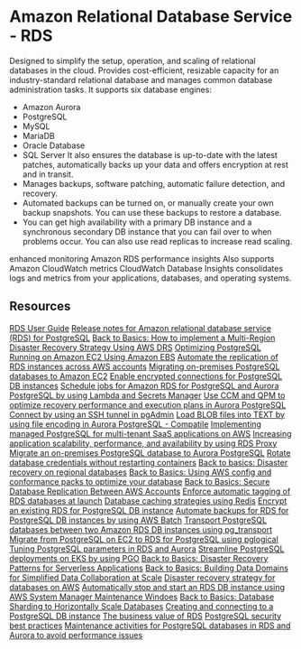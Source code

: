 # Amazon Relational Database Service - RDS
Designed to simplify the setup, operation, and scaling of relational databases in the cloud.
Provides cost-efficient, resizable capacity for an industry-standard relational database and manages common database administration tasks.
It supports six database engines:
- Amazon Aurora
- PostgreSQL
- MySQL
- MariaDB
- Oracle Database
- SQL Server
It also ensures the database is up-to-date with the latest patches, automatically backs up your data and offers encryption at rest and in transit.
- Manages backups, software patching, automatic failure detection, and recovery.
- Automated backups can be turned on, or manually create your own backup snapshots. You can use these backups to restore a database.
- You can get high availability with a primary DB instance and a synchronous secondary DB instance that you can fail over to when problems occur. You can also use read replicas to increase read scaling.

enhanced monitoring
Amazon RDS performance insights
Also supports Amazon CloudWatch metrics
CloudWatch Database Insights consolidates logs and metrics from your applications, databases, and operating systems.
## Resources
[RDS User Guide](https://docs.aws.amazon.com/AmazonRDS/latest/UserGuide/Welcome.html)
[Release notes for Amazon relational database service (RDS) for PostgreSQL](https://docs.aws.amazon.com/AmazonRDS/latest/PostgreSQLReleaseNotes/Welcome.html)
[Back to Basics: How to implement a Multi-Region Disaster Recovery Strategy Using AWS DRS](https://www.youtube.com/watch?v=OT1EJ_kyP_g)
[Optimizing PostgreSQL Running on Amazon EC2 Using Amazon EBS](https://docs.aws.amazon.com/whitepapers/latest/optimizing-postgresql-on-ec2-using-ebs/optimizing-postgresql-on-ec2-using-ebs.html?did=wp_card&trk=wp_card)
[Automate the replication of RDS instances across AWS accounts](https://docs.aws.amazon.com/prescriptive-guidance/latest/patterns/automate-the-replication-of-amazon-rds-instances-across-aws-accounts.html?did=pg_card&trk=pg_card)
[Migrating on-premises PostgreSQL databases to Amazon EC2](https://docs.aws.amazon.com/prescriptive-guidance/latest/migration-databases-postgresql-ec2/introduction.html?did=pg_card&trk=pg_card)
[Enable encrypted connections for PostgreSQL DB instances](https://docs.aws.amazon.com/prescriptive-guidance/latest/patterns/enable-encrypted-connections-for-postgresql-db-instances-in-amazon-rds.html?did=pg_card&trk=pg_card)
[Schedule jobs for Amazon RDS for PostgreSQL and Aurora PostgreSQL by using Lambda and Secrets Manager](https://docs.aws.amazon.com/prescriptive-guidance/latest/patterns/schedule-jobs-for-amazon-rds-for-postgresql-and-aurora-postgresql-by-using-lambda-and-secrets-manager.html?did=pg_card&trk=pg_card)
[Use CCM and QPM to optimize recovery performance and execution plans in Aurora PostgreSQL](https://docs.aws.amazon.com/prescriptive-guidance/latest/ccm-and-qpm-aurora-postgresql/welcome.html)
[Connect by using an SSH tunnel in pgAdmin](https://docs.aws.amazon.com/prescriptive-guidance/latest/patterns/connect-by-using-an-ssh-tunnel-in-pgadmin.html?did=pg_card&trk=pg_card)
[Load BLOB files into TEXT by using file encoding in Aurora PostgreSQL - Compatile](https://docs.aws.amazon.com/prescriptive-guidance/latest/patterns/load-blob-files-into-text-by-using-file-encoding-in-aurora-postgresql-compatible.html?did=pg_card&trk=pg_card)
[Implementing managed PostgreSQL for multi-tenant SaaS applications on AWS](https://docs.aws.amazon.com/prescriptive-guidance/latest/saas-multitenant-managed-postgresql/welcome.html)
[Increasing application scalability, performance, and availability by using RDS Proxy](https://docs.aws.amazon.com/prescriptive-guidance/latest/amazon-rds-proxy/introduction.html?did=pg_card&trk=pg_card)
[Migrate an on-premises PostgreSQL database to Aurora PostgreSQL](https://docs.aws.amazon.com/prescriptive-guidance/latest/patterns/migrate-an-on-premises-postgresql-database-to-aurora-postgresql.html?did=pg_card&trk=pg_card)
[Rotate database credentials without restarting containers](https://docs.aws.amazon.com/prescriptive-guidance/latest/patterns/rotate-database-credentials-without-restarting-containers.html?did=pg_card&trk=pg_card)
[Back to basics: Disaster recovery on regional databases](https://www.youtube.com/watch?v=A4Z5wvkHIZE)
[Back to Basics: Using AWS config and conformance packs to optimize your database](https://www.youtube.com/watch?v=GOLFuz-h9yc)
[Back to Basics: Secure Database Replication Between AWS Accounts](https://www.youtube.com/watch?v=caiNIgDxuNc)
[Enforce automatic tagging of RDS databases at launch](https://docs.aws.amazon.com/prescriptive-guidance/latest/patterns/enforce-automatic-tagging-of-amazon-rds-databases-at-launch.html?did=pg_card&trk=pg_card)
[Database caching strategies using Redis](https://docs.aws.amazon.com/whitepapers/latest/database-caching-strategies-using-redis/welcome.html?did=wp_card&trk=wp_card)
[Encrypt an existing RDS for PostgreSQL DB instance](https://docs.aws.amazon.com/prescriptive-guidance/latest/patterns/encrypt-an-existing-amazon-rds-for-postgresql-db-instance.html?did=pg_card&trk=pg_card)
[Automate backups for RDS for PostgreSQL DB instances by using AWS Batch](https://docs.aws.amazon.com/prescriptive-guidance/latest/patterns/automate-backups-for-amazon-rds-for-postgresql-db-instances-by-using-aws-batch.html?did=pg_card&trk=pg_card)
[Transport PostgreSQL databases between two Amazon RDS DB instances using pg_transport](https://docs.aws.amazon.com/prescriptive-guidance/latest/patterns/transport-postgresql-databases-between-two-amazon-rds-db-instances-using-pg_transport.html?did=pg_card&trk=pg_card)
[Migrate from PostgreSQL on EC2 to RDS for PostgreSQL using pglogical](https://docs.aws.amazon.com/prescriptive-guidance/latest/patterns/migrate-from-postgresql-on-amazon-ec2-to-amazon-rds-for-postgresql-using-pglogical.html?did=pg_card&trk=pg_card)
[Tuning PostgreSQL parameters in RDS and Aurora](https://docs.aws.amazon.com/prescriptive-guidance/latest/tuning-postgresql-parameters/introduction.html)
[Streamline PostgreSQL deployments on EKS by using PGO](https://docs.aws.amazon.com/prescriptive-guidance/latest/patterns/streamline-postgresql-deployments-amazon-eks-pgo.html?did=pg_card&trk=pg_card)
[Back to Basics: Disaster Recovery Patterns for Serverless Applications](https://www.youtube.com/watch?v=257chgorDAo)
[Back to Basics: Building Data Domains for Simplified Data Collaboration at Scale](https://www.youtube.com/watch?v=iENbT3xrJHQ)
[Disaster recovery strategy for databases on AWS](https://docs.aws.amazon.com/prescriptive-guidance/latest/strategy-database-disaster-recovery/welcome.html)
[Automatically stop and start an RDS DB instance using AWS System Manager Maintenance Windoes](https://docs.aws.amazon.com/prescriptive-guidance/latest/patterns/automatically-stop-and-start-an-amazon-rds-db-instance-using-aws-systems-manager-maintenance-windows.html?did=pg_card&trk=pg_card)
[Back to Basics: Database Sharding to Horizontally Scale Databases](https://www.youtube.com/watch?v=9q-ZA6WtVy4)
[Creating and connecting to a PostgreSQL DB instance](https://docs.aws.amazon.com/AmazonRDS/latest/UserGuide/CHAP_GettingStarted.CreatingConnecting.PostgreSQL.html)
[The business value of RDS](https://d1.awsstatic.com/product-marketing/RDS/IDC%20Business%20Value%20of%20Amazon%20RDS%20Whitepaper%202024.pdf)
[PostgreSQL security best practices](https://d1.awsstatic.com/Amazon%20Aurora%20PostgreSQL%20and%20Amazon%20RDS%20for%20PostgreSQL%20Security%20Whitepaper.pdf)
[Maintenance activities for PostgreSQL databases in RDS and Aurora to avoid performance issues](https://docs.aws.amazon.com/prescriptive-guidance/latest/postgresql-maintenance-rds-aurora/introduction.html)